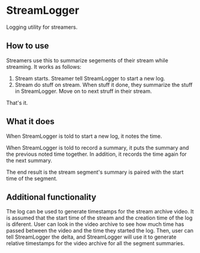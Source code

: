 # StreamLogger

Logging utility for streamers.


## How to use

Streamers use this to summarize segements of their stream while streaming. It works as follows:

1. Stream starts. Streamer tell StreamLogger to start a new log.
2. Stream do stuff on stream. When stuff it done, they summarize the stuff in StreamLogger. Move on to next
   struff in their stream.

That's it.

## What it does

When StreamLogger is told to start a new log, it notes the time.

When StreamLogger is told to record a summary, it puts the summary and the previous noted time together. In
addition, it records the time again for the next summary.

The end result is the stream segment's summary is paired with the start time of the segment.

## Additional functionality

The log can be used to generate timestamps for the stream archive video. It is assumed that the start time of
the stream and the creation time of the log is diferent. User can look in the video archive to see how much
time has passed between the video and the time they started the log. Then, user can tell StreamLogger the
delta, and StreamLogger will use it to generate relative timestamps for the video archive for all the segment
summaries.
